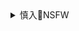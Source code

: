 <details><summary>慎入🔞NSFW</summary>

Not Safe For Work
![](https://upload.wikimedia.org/wikipedia/commons/thumb/d/d3/Biohazard_Symbol_Specification.png/210px-Biohazard_Symbol_Specification.png)

<details><summary><b>风险自理Use At Your Own Risk🈲</summary>

### PlumperPass
https://www.imagefap.com/pictures/8764895/PlumperPass-173-SET01
`2048384491.jpg (3000×2000)`<br>
![](https://cdn.imagefap.com/images/full/72/204/2048384491.jpg?end=1589468570&secure=04b651df22a128132bc45)

`2062334539.jpg (3000×2000)`<br>
![](https://cdn.imagefap.com/images/full/72/206/2062334539.jpg?end=1589468570&secure=0ef5365c236adf8530cfa)

`1019231506.jpg (3000×2000)`<br>
![](https://cdn.imagefap.com/images/full/72/101/1019231506.jpg?end=1589468570&secure=09876620f4a17e566ec5e)

`856484257.jpg (3000×2000)`<br>
![](https://cdn.imagefap.com/images/full/72/856/856484257.jpg?end=1589468570&secure=0f3f066ac763d3d8cc46a)

### Lucie Wild 3 on 1
https://www.imagefap.com/pictures/8764928/Lucie-Wild-3-on-1

`744326272.jpg (1920×1280)`<br>
![](https://cdn.imagefap.com/images/full/72/744/744326272.jpg?end=1589469587&secure=0d6f1c69a3a273c4295c9)

### Chubby Gals 7
https://www.imagefap.com/pictures/8779808/Chubby-Gals-7
`523826100.gif (134×210)`<br>
![](https://cdn.imagefap.com/images/thumb/43/523/523826100.gif?end=1590157665&secure=036b23e274f8218180eb7)

`1393867595.jpeg (1979×2318)`<br>
![](https://cdn.imagefap.com/images/full/74/139/1393867595.jpeg?end=1590156154&secure=0419694e069315ffbb55a)

`1278694682.jpg (1328×2000)`<br>
![](https://cdn.imagefap.com/images/full/74/127/1278694682.jpg?end=1590156154&secure=0da97ecf4cd7157692911)

`711659002.jpg (2000×1333)`<br>
![](https://cdn.imagefap.com/images/full/74/711/711659002.jpg?end=1590156154&secure=010faac3c45d62c6bec74)

`1799514339.jpg (1333×2000)`<br>
![](https://cdn.imagefap.com/images/full/74/179/1799514339.jpg?end=1590156154&secure=06a307fd61d9afe1fed48)

`2122850297.jpg (2376×1681)`<br>
![](https://cdn.imagefap.com/images/full/74/212/2122850297.jpg?end=1590156154&secure=09fb194c64cf6d136d50d)

`1173922453.jpg (3011×1834)`<br>
![](https://cdn.imagefap.com/images/full/74/117/1173922453.jpg?end=1590156154&secure=06aa9fdce9ea2551fdf8a)

### Panties and Lingerie 22
https://www.imagefap.com/pictures/8779815/Panties-and-Lingerie-22

`145560876.jpeg (2000×3000)`<br>
![](https://cdn.imagefap.com/images/full/74/145/145560876.jpeg?end=1590156361&secure=05e0a225190289dff5f02)

`1354830275.jpg (1339×2000)`<br>
![](https://cdn.imagefap.com/images/full/74/135/1354830275.jpg?end=1590156361&secure=0306a71ee308c9bef897f)

`46438909.jpg (1600×2400)`<br>
![](https://cdn.imagefap.com/images/full/74/464/46438909.jpg?end=1590156361&secure=0ceab8fdfa4cfdf1ae1e3)

### Random Sexy Ladies 79
https://www.imagefap.com/photo/530572925/?link=thm

`530572925.jpg (3000×2000)`<br>
![](https://cdn.imagefap.com/images/full/51/530/530572925.jpg?end=1590158466&secure=0d1a26c5d40fb0e722c98)

### Chubby Gals 2
https://www.imagefap.com/pictures/4161459/Chubby-Gals-2

`974092373.jpg (680×992)`<br>
![](https://cdn.imagefap.com/images/full/43/974/974092373.jpg?end=1590158636&secure=03d2b349e2384e38794c4)

`1987519413.jpg (456×600)`<br>
![](https://cdn.imagefap.com/images/full/45/198/1987519413.jpg?end=1590159088&secure=0804023fbd135372248a9)

`731266971.jpg (683×922)`<br>
![](https://cdn.imagefap.com/images/full/49/731/731266971.jpg?end=1590158636&secure=028220ad628a2e002ea5c)

`934520316.jpg (3000×2000)`<br>
![](https://cdn.imagefap.com/images/full/47/934/934520316.jpg?end=1590159123&secure=0f172f3941b3ebf51b46c)

`1395253442.jpg (3000×2000)`<br>
![](https://cdn.imagefap.com/images/full/47/139/1395253442.jpg?end=1590159125&secure=0bc9df83cd4506b4153de)

`1676273539.jpg (1226×850)`<br>
![](https://cdn.imagefap.com/images/full/49/167/1676273539.jpg?end=1590159123&secure=0a4f238c4ad6c67b6b23b)

`376111133.jpg (895×750)`<br>
![](https://cdn.imagefap.com/images/full/49/376/376111133.jpg?end=1590159125&secure=0b6c30c327dbc2f9e07fe)

### More Chubbies I Like
https://www.imagefap.com/pictures/3434849/More-Chubbies-I-Like

`2008850674.jpg (1280×940)`<br>
![](https://cdn.imagefap.com/images/full/47/200/2008850674.jpg?end=1590158590&secure=054719ba3f8bfc73f15e5)

`2066385464.jpg (1280×960)`<br>
![](https://cdn.imagefap.com/images/full/47/206/2066385464.jpg?end=1590158590&secure=07e38db320f0e694033e5)

`1317037638.jpg (818×703)`<br>
![](https://cdn.imagefap.com/images/full/47/131/1317037638.jpg?end=1590158590&secure=0ffdb83db8b6a163e1cf6)

### Random Sexy Ladies 81
`933823278.jpg (3000×2000)`<br>
![](https://cdn.imagefap.com/images/full/52/933/933823278.jpg?end=1590158457&secure=074d21cce03024d4a1e18)

`1952597452.jpg (1663×2495)`<br>
![](https://cdn.imagefap.com/images/full/52/195/1952597452.jpg?end=1590159296&secure=0967d4d57cff89a6f188a)

</details>
</details>
